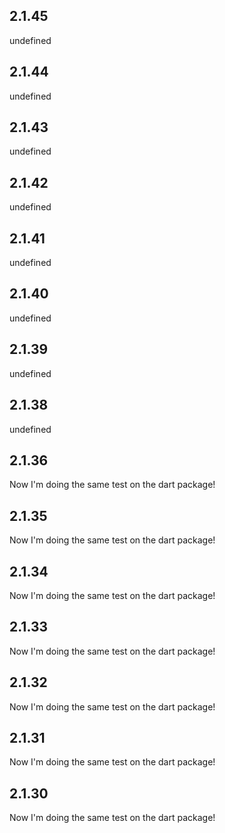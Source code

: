 
## 2.1.45

undefined
                
## 2.1.44

undefined
                
## 2.1.43

undefined
                
## 2.1.42

undefined
                
## 2.1.41

undefined
                
## 2.1.40

undefined
                
## 2.1.39

undefined
                
## 2.1.38

undefined
                
## 2.1.36

Now I'm doing the same test on the dart package!
                
## 2.1.35

Now I'm doing the same test on the dart package!
                
## 2.1.34

Now I'm doing the same test on the dart package!
                
## 2.1.33

Now I'm doing the same test on the dart package!
                
## 2.1.32

Now I'm doing the same test on the dart package!
                
## 2.1.31

Now I'm doing the same test on the dart package!
                
## 2.1.30

Now I'm doing the same test on the dart package!
                